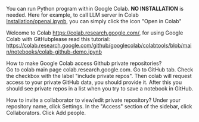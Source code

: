 You can run Python program within Google Colab. **NO INSTALLATION** is needed. Here for example, to call LLM server in Colab [Installation/openai.ipynb](https://github.com/DynamicLLM/LLM2024/blob/main/Installation/openai.ipynb), you can simply click the icon "Open in Colab"

Welcome to Colab   https://colab.research.google.com/, for using Google Colab with GitHubplease read this tutorial:  https://colab.research.google.com/github/googlecolab/colabtools/blob/main/notebooks/colab-github-demo.ipynb

How to make Google Colab access Github private repositories?  
Go to colab main page colab.research.google.com.
Go to GitHub tab.  Check the checkbox with the label "include private repos".
Then colab will request access to your private GitHub data, you should provide it.
After this you should see private repos in a list when you try to save a notebook in GitHub.

How to invite a collaborator to view/edit private repository?  Under your repository name, click  Settings. In the "Access" section of the sidebar, click  Collaborators.  Click Add people.
